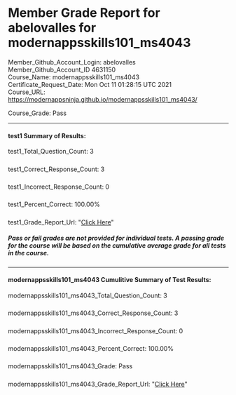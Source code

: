 # Member Grade Report for abelovalles for modernappsskills101_ms4043  
   
Member_Github_Account_Login: abelovalles  
Member_Github_Account_ID 4631150  
Course_Name: modernappsskills101_ms4043  
Certificate_Request_Date: Mon Oct 11 01:28:15 UTC 2021  
Course_URL: https://modernappsninja.github.io/modernappsskills101_ms4043/  
   
Course_Grade: Pass
   
---  
#### test1 Summary of Results:  
test1_Total_Question_Count: 3
#####  
test1_Correct_Response_Count: 3
#####  
test1_Incorrect_Response_Count: 0
#####  
test1_Percent_Correct: 100.00%
#####  
test1_Grade_Report_Url: "[Click Here](https://github.com/modernappsninjas/abelovalles/blob/main/static/userdata/courses/modernappsskills101_ms4043/grade_report.pr242.test1.md)"
##### Pass or fail grades are not provided for individual tests. A passing grade for the course will be based on the cumulative average grade for all tests in the course.  
#####  
---  
#### modernappsskills101_ms4043 Cumulitive Summary of Test Results:  
modernappsskills101_ms4043_Total_Question_Count: 3  
#####  
modernappsskills101_ms4043_Correct_Response_Count: 3  
#####  
modernappsskills101_ms4043_Incorrect_Response_Count: 0 
#####  
modernappsskills101_ms4043_Percent_Correct: 100.00%  
#####  
modernappsskills101_ms4043_Grade: Pass  
#####  
modernappsskills101_ms4043_Grade_Report_Url: "[Click Here](https://github.com/modernappsninjas/abelovalles/blob/main/static/userdata/courses/modernappsskills101_ms4043/grade_report.pr243.modernappsskills101_ms4043.md)"
#####  
